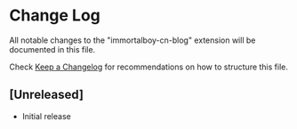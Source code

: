 # Change Log

All notable changes to the "immortalboy-cn-blog" extension will be documented in this file.

Check [Keep a Changelog](http://keepachangelog.com/) for recommendations on how to structure this file.

## [Unreleased]

- Initial release